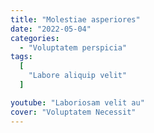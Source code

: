 ```yaml
---
title: "Molestiae asperiores"
date: "2022-05-04"
categories:
  - "Voluptatem perspicia"
tags:
  [
    "Labore aliquip velit"
  ]

youtube: "Laboriosam velit au"
cover: "Voluptatem Necessit"
---
```

